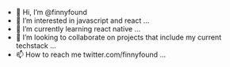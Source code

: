 - 👋 Hi, I’m @finnyfound
- 👀 I’m interested in javascript and react ...
- 🌱 I’m currently learning react native ...
- 💞️ I’m looking to collaborate on projects that include my current techstack ...
- 📫 How to reach me twitter.com/finnyfound ...

<!---
finnyfound/finnyfound is a ✨ special ✨ repository because its `README.md` (this file) appears on your GitHub profile.
You can click the Preview link to take a look at your changes.
--->
